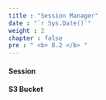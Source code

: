 ```yaml
---
title : "Session Manager"
date : "`r Sys.Date()`"
weight : 2
chapter : false
pre : " <b> 8.2 </b> "
---
```




#### Session

#### S3 Bucket